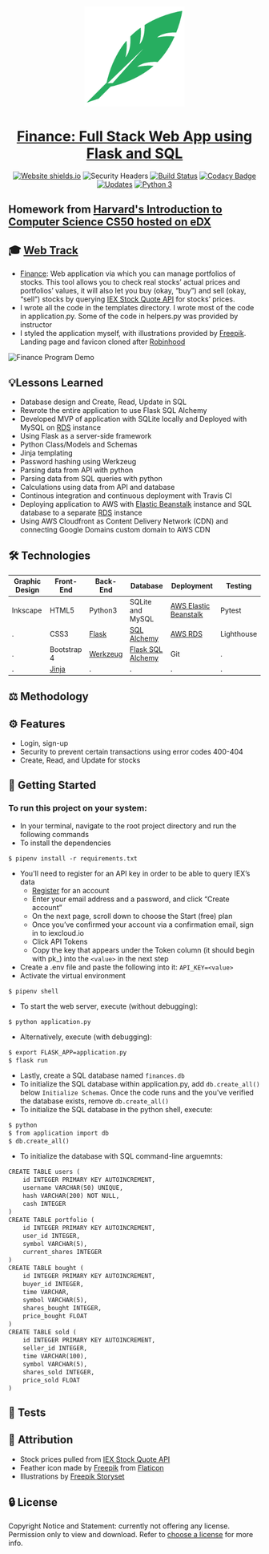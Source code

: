 <div align="center">
  <img width="200" src="static/favicon/android-chrome-512x512.png" alt="Robynhood logo">

# [Finance: Full Stack Web App using Flask and SQL](http://robynhood.app/)
[![Website shields.io](https://img.shields.io/website-up-down-green-red/http/shields.io.svg)](http://flask-env.eba-z6mwdiua.us-west-2.elasticbeanstalk.com/)
![Security Headers](https://img.shields.io/security-headers?url=http%3A%2F%2Fflask-env.eba-z6mwdiua.us-west-2.elasticbeanstalk.com%2F)
[![Build Status](https://travis-ci.org/JacobGrisham/Finance-Full-Stack-Web-App-using-Flask-and-SQL.svg?branch=master)](https://travis-ci.org/JacobGrisham/Finance-Full-Stack-Web-App-using-Flask-and-SQL)
[![Codacy Badge](https://app.codacy.com/project/badge/Grade/323b83dec4c44b78bde6a4b2aa3477ec)](https://www.codacy.com/gh/JacobGrisham/Finance-Full-Stack-Web-App-using-Flask-and-SQL/dashboard?utm_source=github.com&amp;utm_medium=referral&amp;utm_content=JacobGrisham/Finance-Full-Stack-Web-App-using-Flask-and-SQL&amp;utm_campaign=Badge_Grade)
[![Updates](https://pyup.io/repos/github/JacobGrisham/Finance-Full-Stack-Web-App-using-Flask-and-SQL/shield.svg)](https://pyup.io/repos/github/JacobGrisham/Finance-Full-Stack-Web-App-using-Flask-and-SQL/)
[![Python 3](https://pyup.io/repos/github/JacobGrisham/Finance-Full-Stack-Web-App-using-Flask-and-SQL/python-3-shield.svg)](https://pyup.io/repos/github/JacobGrisham/Finance-Full-Stack-Web-App-using-Flask-and-SQL/)
</div>

## Homework from [Harvard's Introduction to Computer Science CS50 hosted on eDX](https://www.edx.org/course/cs50s-introduction-to-computer-science)
## 🎓 [Web Track](https://cs50.harvard.edu/x/2020/tracks/web/)
-   [Finance](https://cs50.harvard.edu/x/2020/tracks/web/finance/): Web application via which you can manage portfolios of stocks. This tool allows you to check real stocks’ actual prices and portfolios’ values, it will also let you buy (okay, “buy”) and sell (okay, “sell”) stocks by querying [IEX Stock Quote API](https://iexcloud.io/docs/api/#quote) for stocks’ prices.
-   I wrote all the code in the templates directory. I wrote most of the code in application.py. Some of the code in helpers.py was provided by instructor
-   I styled the application myself, with illustrations provided by [Freepik](http://www.freepik.com/). Landing page and favicon cloned after [Robinhood](https://robinhood.com/us/en/)

![Finance Program Demo](img/demo.gif)

## 💡Lessons Learned
-   Database design and Create, Read, Update in SQL
-   Rewrote the entire application to use Flask SQL Alchemy
-   Developed MVP of application with SQLite locally and Deployed with MySQL on [RDS](https://aws.amazon.com/rds/) instance
-   Using Flask as a server-side framework
-   Python Class/Models and Schemas
-   Jinja templating
-   Password hashing using Werkzeug
-   Parsing data from API with python
-   Parsing data from SQL queries with python
-   Calculations using data from API and database
-   Continous integration and continuous deployment with Travis CI
-   Deploying application to AWS with [Elastic Beanstalk](https://aws.amazon.com/elasticbeanstalk/) instance and SQL database to a separate [RDS](https://aws.amazon.com/rds/) instance
-   Using AWS Cloudfront as Content Delivery Network (CDN) and connecting Google Domains custom domain to AWS CDN

## 🛠 Technologies
|Graphic Design|Front-End|Back-End|Database|Deployment|Testing|
|------------- | ------- | ------ | ------ | -------- | -------|
|Inkscape	    |HTML5	  |Python3  |SQLite and MySQL  |[AWS Elastic Beanstalk]()	   |Pytest|
|.			      |CSS3		  |[Flask](https://flask.palletsprojects.com/en/1.1.x/)   |[SQL Alchemy](https://www.sqlalchemy.org/)|[AWS RDS](https://aws.amazon.com/rds/)      |Lighthouse|
|.			        |Bootstrap 4|[Werkzeug](https://werkzeug.palletsprojects.com/en/1.0.x/)	|[Flask SQL Alchemy](https://flask-sqlalchemy.palletsprojects.com/en/2.x/)	  |Git		   |.|
|.			        |[Jinja](https://jinja.palletsprojects.com/en/2.11.x/)    |.		   |.		    |.		     |.|

## ⚖️ Methodology

## ⚙️ Features
-   Login, sign-up
-   Security to prevent certain transactions using error codes 400-404
-   Create, Read, and Update for stocks

## 🚀 Getting Started
### To run this project on your system:
-   In your terminal, navigate to the root project directory and run the following commands
-   To install the dependencies
```
$ pipenv install -r requirements.txt
```
-   You'll need to register for an API key in order to be able to query IEX’s data
	-   [Register](iexcloud.io/cloud-login#/register/) for an account
	-   Enter your email address and a password, and click “Create account”
	-   On the next page, scroll down to choose the Start (free) plan
	-   Once you’ve confirmed your account via a confirmation email, sign in to iexcloud.io
	-   Click API Tokens
	-   Copy the key that appears under the Token column (it should begin with pk_) into the `<value>` in the next step
-   Create a .env file and paste the following into it: `API_KEY=<value>`
-   Activate the virtual environment
```
$ pipenv shell
```
-   To start the web server, execute (without debugging):
```
$ python application.py 
```
-   Alternatively, execute (with debugging):
```
$ export FLASK_APP=application.py
$ flask run
```
-   Lastly, create a SQL database named `finances.db`
-   To initialize the SQL database within application.py, add `db.create_all()` below `Initialize Schemas`. Once the code runs and the you've verified the database exists, remove `db.create_all()`
-   To initialize the SQL database in the python shell, execute:
```
$ python
$ from application import db
$ db.create_all()
```
-   To initialize the database with SQL command-line arguemnts:
```
CREATE TABLE users (
	id INTEGER PRIMARY KEY AUTOINCREMENT,
	username VARCHAR(50) UNIQUE, 
	hash VARCHAR(200) NOT NULL, 
	cash INTEGER
)
CREATE TABLE portfolio (
	id INTEGER PRIMARY KEY AUTOINCREMENT,
	user_id INTEGER, 
	symbol VARCHAR(5), 
	current_shares INTEGER
)
CREATE TABLE bought (
	id INTEGER PRIMARY KEY AUTOINCREMENT,
	buyer_id INTEGER, 
	time VARCHAR, 
	symbol VARCHAR(5), 
	shares_bought INTEGER, 
	price_bought FLOAT
)
CREATE TABLE sold (
	id INTEGER PRIMARY KEY AUTOINCREMENT,
	seller_id INTEGER, 
	time VARCHAR(100), 
	symbol VARCHAR(5), 
	shares_sold INTEGER, 
	price_sold FLOAT
)
```

## 📐 Tests

## 📣 Attribution
-   Stock prices pulled from [IEX Stock Quote API](https://iexcloud.io/docs/api/#quote)
-   Feather icon made by [Freepik](http://www.freepik.com/) from [Flaticon](https://www.flaticon.com/free-icon/feather_105145?term=feather&page=1&position=85&related_item_id=105145)
-   Illustrations by [Freepik Storyset](https://storyset.com/people/rafiki)

## 🔒 License
Copyright Notice and Statement: currently not offering any license. Permission only to view and download. Refer to [choose a license](https://choosealicense.com/no-permission/) for more info.
